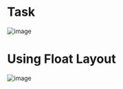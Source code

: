 # Task
![image](https://github.com/user-attachments/assets/096b159f-8239-4b8f-9445-b5f7576d52e7)

# Using Float Layout
![image](https://github.com/user-attachments/assets/93c11744-0706-43d9-9be1-33477c80f07d)